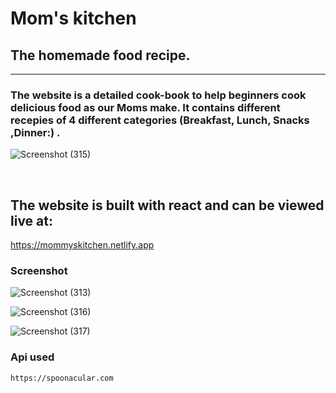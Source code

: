 # Mom's kitchen
## The homemade food recipe.

<hr />

### The website is a detailed cook-book to help beginners cook delicious food as our Moms make. It contains different recepies of 4 different categories (Breakfast, Lunch, Snacks ,Dinner:)  .



![Screenshot (315)](https://user-images.githubusercontent.com/109866847/235042066-7ea42f60-b896-4525-9f8c-90c130bb75a8.png)


<br>


## The website is built with react and can be viewed live at:
https://mommyskitchen.netlify.app


### Screenshot





![Screenshot (313)](https://user-images.githubusercontent.com/109866847/235042089-ec213eb8-f93b-4b7a-921d-1c8639d0223e.png)




![Screenshot (316)](https://user-images.githubusercontent.com/109866847/235042114-aafaa4c7-7f23-4f7e-8f26-88fe79c1a15f.png)



![Screenshot (317)](https://user-images.githubusercontent.com/109866847/235042124-9bcb2e45-5da2-4a09-9618-f700cbe42626.png)



### Api used
  ``` https://spoonacular.com ```
